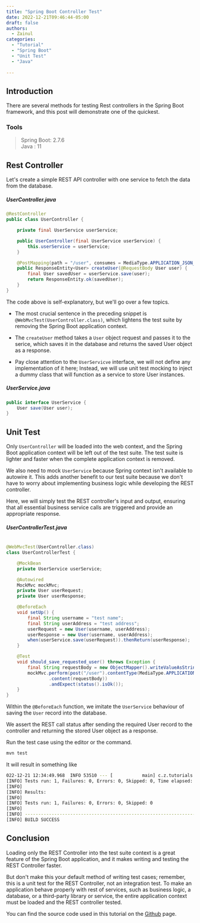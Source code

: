 ```yaml
---
title: "Spring Boot Controller Test"
date: 2022-12-21T09:46:44-05:00
draft: false
authors:
  - Zainul
categories: 
  - "Tutorial"
  - "Spring Boot"
  - "Unit Test"
  - "Java"
  
---
```



## Introduction
There are several methods for testing Rest controllers in the Spring Boot framework, and this post will demonstrate one of the quickest.

### Tools
>  Spring Boot: 2.7.6  
>  Java : 11

## Rest Controller

Let's create a simple REST API controller with one service to fetch the data from the database.

##### UserController.java
```java
@RestController
public class UserController {

    private final UserService userService;

    public UserController(final UserService userService) {
        this.userService = userService;
    }

    @PostMapping(path = "/user", consumes = MediaType.APPLICATION_JSON_VALUE, produces = MediaType.APPLICATION_JSON_VALUE)
    public ResponseEntity<User> createUser(@RequestBody User user) {
        final User savedUser = userService.save(user);
        return ResponseEntity.ok(savedUser);
    }
}

```
The code above is self-explanatory, but we'll go over a few topics.
* The most crucial sentence in the preceding snippet is `@WebMvcTest(UserController.class)`, which lightens the test suite by removing the Spring Boot application context.

* The `createUser` method takes a `User` object request and passes it to the serice, which saves it in the database and returns the saved User object as a response.


* Pay close attention to the `UserServicve` interface, we will not define any implementation of it here; Instead, we will use unit test mocking to inject a dummy class that will function as a service to store User instances.


##### UserService.java
```java
public interface UserService {
    User save(User user);
}

```

## Unit Test
Only `UserController` will be loaded into the web context, and the Spring Boot application context will be left out of the test suite. The test suite is lighter and faster when the complete application context is removed.

We also need to mock `UserService` because Spring context isn't available to autowire it. This adds another benefit to our test suite because we don't have to worry about implementing business logic while developing the REST controller.

Here, we will simply test the REST controller's input and output, ensuring that all essential business service calls are triggered and provide an appropriate response.

##### UserControllerTest.java
```java

@WebMvcTest(UserController.class)
class UserControllerTest {

    @MockBean
    private UserService userService;

    @Autowired
    MockMvc mockMvc;
    private User userRequest;
    private User userResponse;

    @BeforeEach
    void setUp() {
        final String username = "test name";
        final String userAddress = "test address";
        userRequest = new User(username, userAddress);
        userResponse = new User(username, userAddress);
        when(userService.save(userRequest)).thenReturn(userResponse);
    }

    @Test
    void should_save_requested_user() throws Exception {
        final String requestBody = new ObjectMapper().writeValueAsString(userRequest);
        mockMvc.perform(post("/user").contentType(MediaType.APPLICATION_JSON)
                .content(requestBody))
                .andExpect(status().isOk());
    }
}
```
Within the `@BeforeEach` function, we imitate the `UserService` behaviour of saving the `User` record into the database.

We assert the REST call status after sending the required User record to the controller and returning the stored User object as a response.

Run the test case using the editor or the command.

```bash
mvn test
```

It will result in something like

```bash
022-12-21 12:34:49.968  INFO 53510 --- [           main] c.z.tutorials.user.UserControllerTest    : Started UserControllerTest in 3.531 seconds (JVM running for 5.266)
[INFO] Tests run: 1, Failures: 0, Errors: 0, Skipped: 0, Time elapsed: 4.818 s - in com.zainabed.tutorials.user.UserControllerTest
[INFO] 
[INFO] Results:
[INFO] 
[INFO] Tests run: 1, Failures: 0, Errors: 0, Skipped: 0
[INFO] 
[INFO] ------------------------------------------------------------------------
[INFO] BUILD SUCCESS

```
## Conclusion

Loading only the REST Controller into the test suite context is a great feature of the Spring Boot application, and it makes writing and testing the REST Controller faster.

But don't make this your default method of writing test cases; remember, this is a unit test for the REST Controller, not an integration test. To make an application behave properly with rest of services, such as business logic, a database, or a third-party library or service, the entire application context must be loaded and the REST controller tested. 

You can find the source code used in this tutorial on the [Github](https://github.com/zainabed/tutorials/tree/master/spring-boot/spring-boot-test) page.